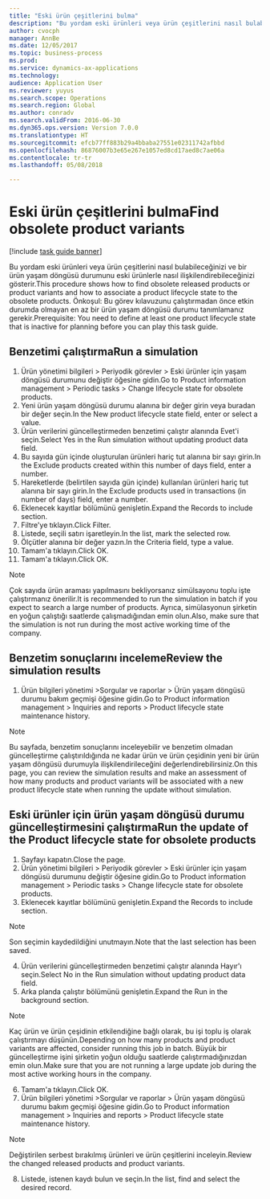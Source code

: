 ```yaml
--- 
title: "Eski ürün çeşitlerini bulma"
description: "Bu yordam eski ürünleri veya ürün çeşitlerini nasıl bulabileceğinizi ve bir ürün yaşam döngüsü durumunu eski ürünlerle nasıl ilişkilendirebileceğinizi gösterir."
author: cvocph
manager: AnnBe
ms.date: 12/05/2017
ms.topic: business-process
ms.prod: 
ms.service: dynamics-ax-applications
ms.technology: 
audience: Application User
ms.reviewer: yuyus
ms.search.scope: Operations
ms.search.region: Global
ms.author: conradv
ms.search.validFrom: 2016-06-30
ms.dyn365.ops.version: Version 7.0.0
ms.translationtype: HT
ms.sourcegitcommit: efcb77ff883b29a4bbaba27551e02311742afbbd
ms.openlocfilehash: 86876007b3e65e267e1057ed8cd17aed8c7ae06a
ms.contentlocale: tr-tr
ms.lasthandoff: 05/08/2018

---
```

# <a name="find-obsolete-product-variants"></a><span data-ttu-id="3907e-103">Eski ürün çeşitlerini bulma</span><span class="sxs-lookup"><span data-stu-id="3907e-103">Find obsolete product variants</span></span> 

[!include [task guide banner](../../includes/task-guide-banner.md)]

<span data-ttu-id="3907e-104">Bu yordam eski ürünleri veya ürün çeşitlerini nasıl bulabileceğinizi ve bir ürün yaşam döngüsü durumunu eski ürünlerle nasıl ilişkilendirebileceğinizi gösterir.</span><span class="sxs-lookup"><span data-stu-id="3907e-104">This procedure shows how to find obsolete released products or product variants and how to associate a product lifecycle state to the obsolete products.</span></span> <span data-ttu-id="3907e-105">Önkoşul: Bu görev kılavuzunu çalıştırmadan önce etkin durumda olmayan en az bir ürün yaşam döngüsü durumu tanımlamanız gerekir.</span><span class="sxs-lookup"><span data-stu-id="3907e-105">Prerequisite: You need to define at least one product lifecycle state that is inactive for planning before you can play this task guide.</span></span>


## <a name="run-a-simulation"></a><span data-ttu-id="3907e-106">Benzetimi çalıştırma</span><span class="sxs-lookup"><span data-stu-id="3907e-106">Run a simulation</span></span>
1. <span data-ttu-id="3907e-107">Ürün yönetimi bilgileri > Periyodik görevler > Eski ürünler için yaşam döngüsü durumunu değiştir öğesine gidin.</span><span class="sxs-lookup"><span data-stu-id="3907e-107">Go to Product information management > Periodic tasks > Change lifecycle state for obsolete products.</span></span>
2. <span data-ttu-id="3907e-108">Yeni ürün yaşam döngüsü durumu alanına bir değer girin veya buradan bir değer seçin.</span><span class="sxs-lookup"><span data-stu-id="3907e-108">In the New product lifecycle state field, enter or select a value.</span></span>
3. <span data-ttu-id="3907e-109">Ürün verilerini güncelleştirmeden benzetimi çalıştır alanında Evet'i seçin.</span><span class="sxs-lookup"><span data-stu-id="3907e-109">Select Yes in the Run simulation without updating product data field.</span></span>
4. <span data-ttu-id="3907e-110">Bu sayıda gün içinde oluşturulan ürünleri hariç tut alanına bir sayı girin.</span><span class="sxs-lookup"><span data-stu-id="3907e-110">In the Exclude products created within this number of days field, enter a number.</span></span>
5. <span data-ttu-id="3907e-111">Hareketlerde (belirtilen sayıda gün içinde) kullanılan ürünleri hariç tut alanına bir sayı girin.</span><span class="sxs-lookup"><span data-stu-id="3907e-111">In the Exclude products used in transactions (in number of days) field, enter a number.</span></span>
6. <span data-ttu-id="3907e-112">Eklenecek kayıtlar bölümünü genişletin.</span><span class="sxs-lookup"><span data-stu-id="3907e-112">Expand the Records to include section.</span></span>
7. <span data-ttu-id="3907e-113">Filtre'ye tıklayın.</span><span class="sxs-lookup"><span data-stu-id="3907e-113">Click Filter.</span></span>
8. <span data-ttu-id="3907e-114">Listede, seçili satırı işaretleyin.</span><span class="sxs-lookup"><span data-stu-id="3907e-114">In the list, mark the selected row.</span></span>
9. <span data-ttu-id="3907e-115">Ölçütler alanına bir değer yazın.</span><span class="sxs-lookup"><span data-stu-id="3907e-115">In the Criteria field, type a value.</span></span>
10. <span data-ttu-id="3907e-116">Tamam'a tıklayın.</span><span class="sxs-lookup"><span data-stu-id="3907e-116">Click OK.</span></span>
11. <span data-ttu-id="3907e-117">Tamam'a tıklayın.</span><span class="sxs-lookup"><span data-stu-id="3907e-117">Click OK.</span></span>

> [!NOTE]
> <span data-ttu-id="3907e-118">Çok sayıda ürün araması yapılmasını bekliyorsanız simülsayonu toplu işte çalıştırmanız önerilir.</span><span class="sxs-lookup"><span data-stu-id="3907e-118">It is recommended to run the simulation in batch if you expect to search a large number of products.</span></span> <span data-ttu-id="3907e-119">Ayrıca, simülasyonun şirketin en yoğun çalıştığı saatlerde çalışmadığından emin olun.</span><span class="sxs-lookup"><span data-stu-id="3907e-119">Also, make sure that the simulation is not run during the most active working time of the company.</span></span>  

## <a name="review-the-simulation-results"></a><span data-ttu-id="3907e-120">Benzetim sonuçlarını inceleme</span><span class="sxs-lookup"><span data-stu-id="3907e-120">Review the simulation results</span></span>
1. <span data-ttu-id="3907e-121">Ürün bilgileri yönetimi >Sorgular ve raporlar > Ürün yaşam döngüsü durumu bakım geçmişi öğesine gidin.</span><span class="sxs-lookup"><span data-stu-id="3907e-121">Go to Product information management > Inquiries and reports > Product lifecycle state maintenance history.</span></span>
   
> [!NOTE]
> <span data-ttu-id="3907e-122">Bu sayfada, benzetim sonuçlarını inceleyebilir ve benzetim olmadan güncelleştirme çalıştırıldığında ne kadar ürün ve ürün çeşidinin yeni bir ürün yaşam döngüsü durumuyla ilişkilendirileceğini değerlendirebilirsiniz.</span><span class="sxs-lookup"><span data-stu-id="3907e-122">On this page, you can review the simulation results and make an assessment of how many products and product variants will be associated with a new product lifecycle state when running the update without simulation.</span></span>  

## <a name="run-the-update-of-the-product-lifecycle-state-for-obsolete-products"></a><span data-ttu-id="3907e-123">Eski ürünler için ürün yaşam döngüsü durumu güncelleştirmesini çalıştırma</span><span class="sxs-lookup"><span data-stu-id="3907e-123">Run the update of the Product lifecycle state for obsolete products</span></span>
1. <span data-ttu-id="3907e-124">Sayfayı kapatın.</span><span class="sxs-lookup"><span data-stu-id="3907e-124">Close the page.</span></span>
2. <span data-ttu-id="3907e-125">Ürün yönetimi bilgileri > Periyodik görevler > Eski ürünler için yaşam döngüsü durumunu değiştir öğesine gidin.</span><span class="sxs-lookup"><span data-stu-id="3907e-125">Go to Product information management > Periodic tasks > Change lifecycle state for obsolete products.</span></span>
3. <span data-ttu-id="3907e-126">Eklenecek kayıtlar bölümünü genişletin.</span><span class="sxs-lookup"><span data-stu-id="3907e-126">Expand the Records to include section.</span></span>

> [!NOTE]
> <span data-ttu-id="3907e-127">Son seçimin kaydedildiğini unutmayın.</span><span class="sxs-lookup"><span data-stu-id="3907e-127">Note that the last selection has been saved.</span></span>  

4. <span data-ttu-id="3907e-128">Ürün verilerini güncelleştirmeden benzetimi çalıştır alanında Hayır'ı seçin.</span><span class="sxs-lookup"><span data-stu-id="3907e-128">Select No in the Run simulation without updating product data field.</span></span>
5. <span data-ttu-id="3907e-129">Arka planda çalıştır bölümünü genişletin.</span><span class="sxs-lookup"><span data-stu-id="3907e-129">Expand the Run in the background section.</span></span>

> [!NOTE]
> <span data-ttu-id="3907e-130">Kaç ürün ve ürün çeşidinin etkilendiğine bağlı olarak, bu işi toplu iş olarak çalıştırmayı düşünün.</span><span class="sxs-lookup"><span data-stu-id="3907e-130">Depending on how many products and product variants are affected, consider running this job in batch.</span></span> <span data-ttu-id="3907e-131">Büyük bir güncelleştirme işini şirketin yoğun olduğu saatlerde çalıştırmadığınızdan emin olun.</span><span class="sxs-lookup"><span data-stu-id="3907e-131">Make sure that you are not running a large update job during the most active working hours in the company.</span></span>  

6. <span data-ttu-id="3907e-132">Tamam'a tıklayın.</span><span class="sxs-lookup"><span data-stu-id="3907e-132">Click OK.</span></span>
7. <span data-ttu-id="3907e-133">Ürün bilgileri yönetimi >Sorgular ve raporlar > Ürün yaşam döngüsü durumu bakım geçmişi öğesine gidin.</span><span class="sxs-lookup"><span data-stu-id="3907e-133">Go to Product information management > Inquiries and reports > Product lifecycle state maintenance history.</span></span>

> [!NOTE]
> <span data-ttu-id="3907e-134">Değiştirilen serbest bırakılmış ürünleri ve ürün çeşitlerini inceleyin.</span><span class="sxs-lookup"><span data-stu-id="3907e-134">Review the changed released products and product variants.</span></span>  

8. <span data-ttu-id="3907e-135">Listede, istenen kaydı bulun ve seçin.</span><span class="sxs-lookup"><span data-stu-id="3907e-135">In the list, find and select the desired record.</span></span>


